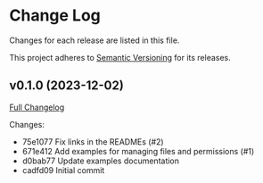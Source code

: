 # Change Log

Changes for each release are listed in this file.

This project adheres to [Semantic Versioning](https://semver.org/) for its releases.

## v0.1.0 (2023-12-02)

[Full Changelog](https://github.com/main-branch/drive_v3/compare/cadfd09..v0.1.0)

Changes:

* 75e1077 Fix links in the READMEs (#2)
* 671e412 Add examples for managing files and permissions (#1)
* d0bab77 Update examples documentation
* cadfd09 Initial commit
